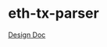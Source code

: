 # eth-tx-parser
[Design Doc](https://renaissancelabs101.notion.site/Ethereum-Homework-62f3463b94ad413b8a445fb5d3bcbb9e?pvs=4)